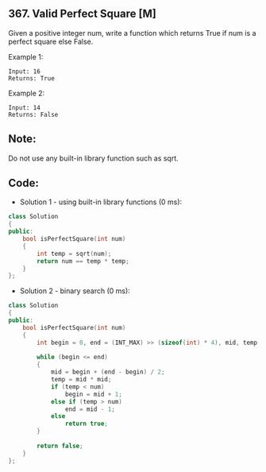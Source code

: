 ## 367. Valid Perfect Square [M]
Given a positive integer num, write a function which returns True if num is a perfect square else False.

Example 1: 
```
Input: 16
Returns: True
```


Example 2: 
```
Input: 14
Returns: False
```


## Note: 
Do not use any built-in library function such as sqrt.  

## Code:
- Solution 1 - using built-in library functions (0 ms):
```c++
class Solution 
{
public:
    bool isPerfectSquare(int num) 
    {
        int temp = sqrt(num);
        return num == temp * temp;
    }
};
```

- Solution 2 - binary search (0 ms):
```c++
class Solution 
{
public:
    bool isPerfectSquare(int num) 
    {
        int begin = 0, end = (INT_MAX) >> (sizeof(int) * 4), mid, temp;
        
        while (begin <= end)
        {
            mid = begin + (end - begin) / 2;
            temp = mid * mid;
            if (temp < num)
                begin = mid + 1;
            else if (temp > num)
                end = mid - 1;
            else
                return true;
        }
        
        return false;
    }
};
```
